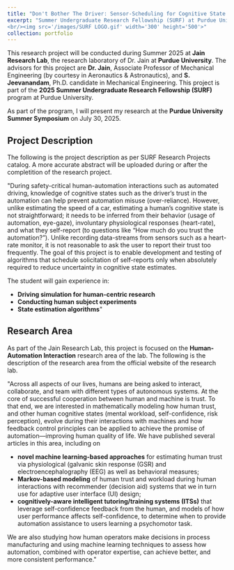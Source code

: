 ```yaml
---
title: "Don't Bother The Driver: Sensor-Scheduling for Cognitive State Estimation During Automated Driving"
excerpt: "Summer Undergraduate Research Fellowship (SURF) at Purdue University.
<br/><img src='/images/SURF LOGO.gif' width='300' height='500'>"
collection: portfolio
---
```


This research project will be conducted during Summer 2025 at **Jain Research Lab**, the research laboratory of Dr. Jain at **Purdue University**.
The advisors for this project are **Dr. Jain**, Associate Professor of Mechanical Engineering (by courtesy in Aeronautics & Astronautics), and
**S. Jeevanandam**, Ph.D. candidate in Mechanical Engineering.
This project is part of the **2025 Summer Undergraduate Research Fellowship (SURF)** program at Purdue University.

As part of the program, I will present my research at the **Purdue University Summer Symposium** on July 30, 2025.

## Project Description

The following is the project description as per SURF Research Projects catalog. A more accurate abstract will be uploaded
during or after the completition of the research project.

"During safety-critical human-automation interactions such as automated driving,
knowledge of cognitive states such as the driver’s trust in the automation can help prevent automation misuse (over-reliance).
However, unlike estimating the speed of a car, estimating a human’s cognitive state is not straightforward;
it needs to be inferred from their behavior (usage of automation, eye-gaze), involuntary physiological responses (heart-rate),
and what they self-report (to questions like “How much do you trust the automation?”).
Unlike recording data-streams from sensors such as a heart-rate monitor, it is not reasonable to ask the user
to report their trust too frequently. The goal of this project is to enable development and testing of algorithms that
schedule solicitation of self-reports only when absolutely required to reduce uncertainty in cognitive state estimates.

The student will gain experience in:

- **Driving simulation for human-centric research**
- **Conducting human subject experiments**
- **State estimation algorithms**"

## Research Area

As part of the Jain Research Lab, this project is focused on the **Human-Automation Interaction** research area of the lab.
The following is the description of the research area from the official website of the research lab.

"Across all aspects of our lives, humans are being asked to interact, collaborate, and team with different types of autonomous systems.
At the core of successful cooperation between human and machine is trust. To that end, we are interested in mathematically modeling
how human trust, and other human cognitive states (mental workload, self-confidence, risk perception), evolve during their interactions with
machines and how feedback control principles can be applied to achieve the promise of automation—improving human quality of life.
We have published several articles in this area, including on

* **novel machine learning-based approaches** for estimating human trust via physiological (galvanic skin response (GSR) and electroencephalography (EEG) as well as behavioral measures;
* **Markov-based modeling** of human trust and workload during human interactions with recommender (decision aid) systems that we in turn use for adaptive user interface (UI) design;
* **cognitively-aware intelligent tutoring/training systems (ITSs)** that leverage self-confidence feedback from the human, and models of how user performance affects self-confidence, to determine when to provide automation assistance to users learning a psychomotor task.

We are also studying how human operators make decisions in process manufacturing and using machine learning techniques 
to assess how automation, combined with operator expertise, can achieve better, and more consistent performance."
